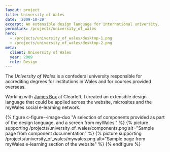 ```yaml
---
layout: project
title: University of Wales
date: '2009-10-29'
excerpt: An extensible design language for international university.
permalink: /projects/university_of_wales
hero:
  - /projects/university_of_wales/desktop-1.png
  - /projects/university_of_wales/desktop-2.png
meta:
  client: University of Wales
  year: 2009
  role: Design
---
```

The _University of Wales_ is a confederal university responsible for accrediting degrees for institutions in Wales and for courses provided overseas.

Working with [James Box][1] at Clearleft, I created an extensible design language that could be applied across the website, microsites and the myWales social e-learning network.

{% figure c-figure--image-duo "A selection of components provided as part of the design language, and a screen from myWales." %}
{% picture supporting /projects/university_of_wales/components.png alt="Sample page from component documentation" %}
{% picture supporting /projects/university_of_wales/mywales.png alt="Sample page from myWales e-learning section of the website" %}
{% endfigure %}

[1]: http://clearleft.com/is/james-box/
